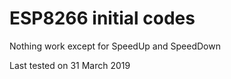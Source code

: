 # ESP8266 initial  codes

Nothing work except for SpeedUp and SpeedDown

Last tested on 31 March 2019
